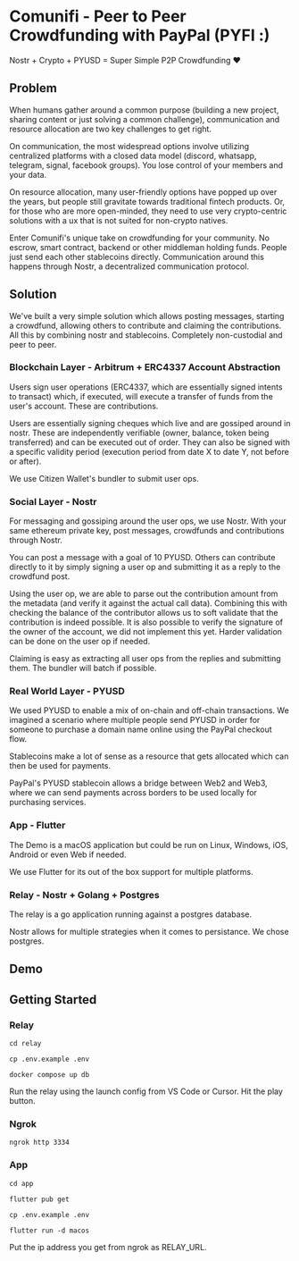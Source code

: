 # Comunifi - Peer to Peer Crowdfunding with PayPal (PYFI :)

Nostr + Crypto + PYUSD = Super Simple P2P Crowdfunding ❤️

## Problem

When humans gather around a common purpose (building a new project, sharing content or just solving a common challenge), communication and resource allocation are two key challenges to get right. 

On communication, the most widespread options involve utilizing centralized platforms with a closed data model (discord, whatsapp, telegram, signal, facebook groups). You lose control of your members and your data.

On resource allocation, many user-friendly options have popped up over the years, but people still gravitate towards traditional fintech products. Or, for those who are more open-minded, they need to use very crypto-centric solutions with a ux that is not suited for non-crypto natives.

Enter Comunifi's unique take on crowdfunding for your community. No escrow, smart contract, backend or other middleman holding funds. People just send each other stablecoins directly. Communication around this happens through Nostr, a decentralized communication protocol.

## Solution

We've built a very simple solution which allows posting messages, starting a crowdfund, allowing others to contribute and claiming the contributions. All this by combining nostr and stablecoins. Completely non-custodial and peer to peer.

### Blockchain Layer - Arbitrum + ERC4337 Account Abstraction

Users sign user operations (ERC4337, which are essentially signed intents to transact) which, if executed, will execute a transfer of funds from the user's account. These are contributions.

Users are essentially signing cheques which live and are gossiped around in nostr. These are independently verifiable (owner, balance, token being transferred) and can be executed out of order. They can also be signed with a specific validity period (execution period from date X to date Y, not before or after). 

We use Citizen Wallet's bundler to submit user ops. 

### Social Layer - Nostr

For messaging and gossiping around the user ops, we use Nostr. With your same ethereum private key, post messages, crowdfunds and contributions through Nostr. 

You can post a message with a goal of 10 PYUSD. Others can contribute directly to it by simply signing a user op and submitting it as a reply to the crowdfund post. 

Using the user op, we are able to parse out the contribution amount from the metadata (and verify it against the actual call data). Combining this with checking the balance of the contributor allows us to soft validate that the contribution is indeed possible. It is also possible to verify the signature of the owner of the account, we did not implement this yet. Harder validation can be done on the user op if needed.

Claiming is easy as extracting all user ops from the replies and submitting them. The bundler will batch if possible.

### Real World Layer - PYUSD

We used PYUSD to enable a mix of on-chain and off-chain transactions. We imagined a scenario where multiple people send PYUSD in order for someone to purchase a domain name online using the PayPal checkout flow.

Stablecoins make a lot of sense as a resource that gets allocated which can then be used for payments.

PayPal's PYUSD stablecoin allows a bridge between Web2 and Web3, where we can send payments across borders to be used locally for purchasing services.

### App - Flutter

The Demo is a macOS application but could be run on Linux, Windows, iOS, Android or even Web if needed. 

We use Flutter for its out of the box support for multiple platforms. 

### Relay - Nostr + Golang + Postgres

The relay is a go application running against a postgres database.

Nostr allows for multiple strategies when it comes to persistance. We chose postgres.

## Demo

## Getting Started

### Relay
```
cd relay

cp .env.example .env

docker compose up db
```

Run the relay using the launch config from VS Code or Cursor. Hit the play button.

### Ngrok

```
ngrok http 3334
```

### App
```
cd app

flutter pub get

cp .env.example .env

flutter run -d macos
```

Put the ip address you get from ngrok as RELAY_URL.
